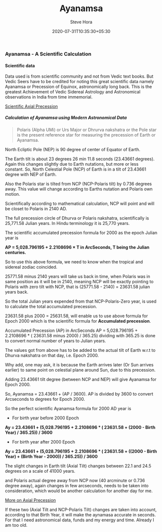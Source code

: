 ﻿---
title: "Ayanamsa"
descslug: "What is Ayanamsa?"
date: 2020-07-31T10:35:30+05:30
image: images/articles/ayanamsa.jpg
author: Steve Hora
description : "A Scientific Calculation"
type: "featured"
categories: 
  - "Vedic Astrology"
tags:
  - "Birth Chart Predictions"
  - "Mundane Predictions"
  - "Steve Hora"
lead: Vedic Astrology by Steve Hora
lastmod: latest
path:
  - "https://stevehora.com/articles/ayanamsa/"
keywords:
  - "Ayanamsa"
  - "Scientific Calculation"
  - "Ayanamsa"
  - "Precession of Equinox"
  - "Vedic" 
  
news_keywords:
  - "Vedic Astrology"
  - "Steve Hora"

structured:
  type: "article"

article:
  image:
   author: "Steve Hora"
   src: "images/vaashicon.png"
   height: 60
   width: 60
  
---

### Ayanamsa - A Scientific Calculation

#### Scientific data

Data used is from scientific community and not from Vedic text books.
But Vedic Seers have to be credited for noting this great scientific data namely Ayanamsa or Precession of Equinox, astronomically long back. This is the greatest Achievement of Vedic Sidereal Astrology and Astronomical observations in India from time immemorial.

[Scientific Axial Precession ](https://en.wikipedia.org/wiki/Axial_precession)

##### Calculation of Ayanamsa using Modern Astronomical Data

> Polaris (Alpha UMi) or Urs Major or Dhrurva nakshatra or the Pole star is the present reference star for measuring the precession of Earth or Ayanamsa.

North Ecliptic Pole (NEP) is 90 degree of center of Equator of Earth.

The Earth tilt is about 23 degrees 26 min 11.8 seconds (23.43661 degrees). Again this changes slightly due to Earth nutations, but more or less constant. So, North Celestial Pole (NCP) of Earth is in a tilt of 23.43661 degree with NEP of Earth.

Also the Polaris star is tilted from NCP (NCP-Polaris tilt) by 0.736 degrees away. This value will change according to Earths nutation and Polaris own motion.

Scientifically according to mathematical calculation, NCP will point and will be closet to Polaris in 2140 AD.

The full precession circle of Dhurva or Polaris nakshatra, scientifically is 25,771.58 Julian years. In Hindu terminology it is 25,770 years.

The scientific accumulated precession formula for 2000 as the epoch Julian year is

<b>AP =  5,028.796195 + 2.2108696 × T in ArcSeconds, T being the Julian centuries.</b>

So to use this above formula, we need to know when the tropical and sidereal zodiac coincided.

25771.58 minus 2140 years will take us back in time, when Polaris was in same position as it will be in 2140, meaning NCP will be exactly pointing to Polaris with zero tilt with NCP, that is (25771.58 - 2140) = 23631.58 julian years back.

So the total Julian years expended from that NCP-Polaris-Zero year, is used to calculate the total accumulated precession.

23631.58 plus 2000 = 25631.58, will enable us to use above formula for Epoch 2000 which is the scientific formula for  **Accumulated precession**.

Accumulated Precession (AP) in ArcSeconds
AP = 5,028.796195 + 2.2108696 * ( 23631.58 minus 2000) / 365.25)
dividing with 365.25 is done to convert normal number of years to Julian years.

The values got from above has to be added to the actual tilt of Earth w.r.t to Dhurva nakshatra on that day, i.e. Epoch 2000.

Why add, one may ask, it is because the Earth arrives later (Or Sun arrives earlier) to same point on celestial plane around Sun, due to this precession.

Adding 23.43661 tilt degree (between NCP and NEP) will give Ayanamsa for Epoch 2000.

So, Ayanamsa = 23.43661 + (AP / 3600). AP is divided by 3600 to convert Arcseconds to degrees for Epoch 2000.

So the perfect scientific Ayanamsa formula for 2000 AD year is

* For birth year before 2000 Epoch

<b>Ay = 23.43661 + (5,028.796195 + 2.2108696 * ( 23631.58 + (2000 - Birth Year) / 365.25)) / 3600</b>

* For birth year after 2000 Epoch

<b>Ay = 23.43661 + (5,028.796195 + 2.2108696 * ( 23631.58 + ((2000 - Birth Year) + (Birth Year - 2000)) / 365.25)) / 3600</b>

The slight changes in Earth tilt (Axial Tilt) changes between 22.1 and 24.5 degrees on a scale of 41000 years.

and Polaris actual degree away from NCP now (40 arcminute or 0.736 degree away), again changes in few arcseconds, needs to be taken into consideration, which would be another calculation for another day for me.

[More on Axial Precession](https://owd.tcnj.edu/~pfeiffer/AST261/AST261Chap4,Preces.pdf)

If these two (Axial Tilt and NCP-Polaris Tilt) changes are taken into account, according to that Birth Year, it will make the aynamasa accurate in seconds. For that I need astronomical data, funds and my energy and time. Already I am too old.